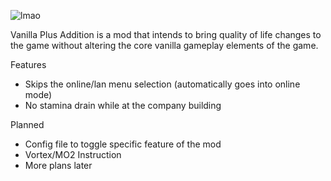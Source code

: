 ![lmao](https://github.com/Senjay-id/VanillaPlusAddition/assets/110238760/7cc6dc36-cd13-4ba7-b1a8-3eb2aa6d3f2a)

Vanilla Plus Addition is a mod that intends to bring quality of life changes to the game without altering the core vanilla gameplay elements of the game.

Features
* Skips the online/lan menu selection (automatically goes into online mode)
* No stamina drain while at the company building

Planned
* Config file to toggle specific feature of the mod
* Vortex/MO2 Instruction
* More plans later
